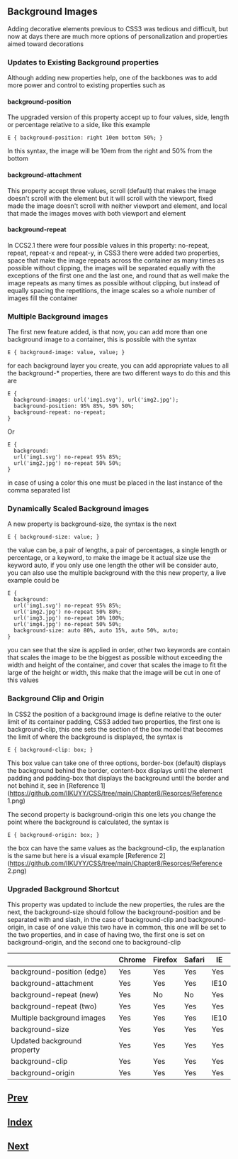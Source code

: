 ## Background Images

Adding decorative elements previous to CSS3 was tedious and difficult, but now at days there are much more options of personalization and properties aimed toward decorations

### Updates to Existing Background properties

Although adding new properties help, one of the backbones was to add more power and control to existing properties such as

#### background-position

The upgraded version of this property accept up to four values, side, length or percentage relative to a side, like this example

```
E { background-position: right 10em bottom 50%; }
```

In this syntax, the image will be 10em from the right and 50% from the bottom

#### background-attachment

This property accept three values, scroll (default) that makes the image doesn't scroll with the element but it will scroll with the viewport, fixed made the image doesn't scroll with neither viewport and element, and local that made the images moves with both viewport and element

#### background-repeat

In CCS2.1 there were four possible values in this property: no-repeat, repeat, repeat-x and repeat-y, in CSS3 there were added two properties, space that make the image repeats across the container as many times as possible without clipping, the images will be separated equally with the exceptions of the first one and the last one, and round that as well make the image repeats as many times as possible without clipping, but instead of equally spacing the repetitions, the image scales so a whole number of images fill the container

### Multiple Background images

The first new feature added, is that now, you can add more than one background image to a container, this is possible with the syntax

```
E { background-image: value, value; }
```

for each background layer you create, you can add appropriate values to all the background-* properties, there are two different ways to do this and this are

```
E {
  background-images: url('img1.svg'), url('img2.jpg');
  background-position: 95% 85%, 50% 50%;
  background-repeat: no-repeat;
}
```

Or

```
E {
  background:
  url('img1.svg') no-repeat 95% 85%;
  url('img2.jpg') no-repeat 50% 50%;
}
```

in case of using a color this one must be placed in the last instance of the comma separated list

### Dynamically Scaled Background images

A new property is background-size, the syntax is the next

```
E { background-size: value; }
```

the value can be, a pair of lengths, a pair of percentages, a single length or percentage, or a keyword, to make the image be it actual size use the keyword auto, if you only use one length the other will be consider auto, you can also use the multiple background with the this new property, a live example could be

```
E {
  background:
  url('img1.svg') no-repeat 95% 85%;
  url('img2.jpg') no-repeat 50% 80%;
  url('img3.jpg') no-repeat 10% 100%;
  url('img4.jpg') no-repeat 50% 50%;
  background-size: auto 80%, auto 15%, auto 50%, auto;
}
```

you can see that the size is applied in order, other two keywords are contain that scales the image to be the biggest as possible without exceeding the width and height of the container, and cover that scales the image to fit the large of the height or width, this make that the image will be cut in one of this values

### Background Clip and Origin

In CSS2 the position of a background image is define relative to the outer limit of its container padding, CSS3 added two properties, the first one is background-clip, this one sets the section of the box model that becomes the limit of where the background is displayed, the syntax is

```
E { background-clip: box; }
```
This box value can take one of three options, border-box (default) displays the background behind the border, content-box displays until the element padding and padding-box that displays the background until the border and not behind it, see in [Reference 1](https://github.com/IIKUYY/CSS/tree/main/Chapter8/Resorces/Reference 1.png)

The second property is background-origin this one lets you change the point where the background is calculated, the syntax is

```
E { background-origin: box; }
```

the box can have the same values as the background-clip, the explanation is the same but here is a visual example [Reference 2](https://github.com/IIKUYY/CSS/tree/main/Chapter8/Resorces/Reference 2.png)

### Upgraded Background Shortcut

This property was updated to include the new properties, the rules are the next, the background-size should follow the background-position and be separated with and slash, in the case of background-clip and background-origin, in case of one value this two have in common, this one will be set to the two properties, and in case of having two, the first one is set on background-origin, and the second one to background-clip

|                              | Chrome | Firefox | Safari |   IE |
| ---------------------------- | ------ | ------- | ------ | ---- |
| background-position (edge)   |   Yes  |    Yes  |   Yes  |  Yes |
| background-attachment        |   Yes  |    Yes  |   Yes  | IE10 |
| background-repeat (new)      |   Yes  |    No   |   No   |  Yes |
| background-repeat (two)      |   Yes  |    Yes  |   Yes  |  Yes |
| Multiple background images   |   Yes  |    Yes  |   Yes  | IE10 |
| background-size              |   Yes  |    Yes  |   Yes  |  Yes |
| Updated background property  |   Yes  |    Yes  |   Yes  |  Yes |
| background-clip              |   Yes  |    Yes  |   Yes  |  Yes |
| background-origin            |   Yes  |    Yes  |   Yes  |  Yes |


## [Prev](https://github.com/IIKUYY/CSS/blob/main/Chapter07/Ch7.md)
## [Index](https://github.com/IIKUYY/CSS/blob/main/Chapter08/README.md)
## [Next](https://github.com/IIKUYY/CSS/blob/main/Chapter09/Ch9md)